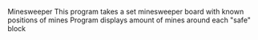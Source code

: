 Minesweeper
This program takes a set minesweeper board with known positions of mines
Program displays amount of mines around each "safe" block
